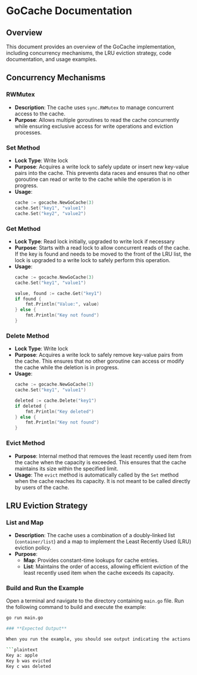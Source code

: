 # GoCache Documentation

## Overview

This document provides an overview of the GoCache implementation, including concurrency mechanisms, the LRU eviction strategy, code documentation, and usage examples.

## Concurrency Mechanisms

### RWMutex

- **Description**: The cache uses `sync.RWMutex` to manage concurrent access to the cache.
- **Purpose**: Allows multiple goroutines to read the cache concurrently while ensuring exclusive access for write operations and eviction processes.

### Set Method

- **Lock Type**: Write lock
- **Purpose**: Acquires a write lock to safely update or insert new key-value pairs into the cache. This prevents data races and ensures that no other goroutine can read or write to the cache while the operation is in progress.
- **Usage**:
    ```go
    cache := gocache.NewGoCache(3)
    cache.Set("key1", "value1")
    cache.Set("key2", "value2")
    ```

### Get Method

- **Lock Type**: Read lock initially, upgraded to write lock if necessary
- **Purpose**: Starts with a read lock to allow concurrent reads of the cache. If the key is found and needs to be moved to the front of the LRU list, the lock is upgraded to a write lock to safely perform this operation.
- **Usage**:
    ```go
    cache := gocache.NewGoCache(3)
    cache.Set("key1", "value1")
    
    value, found := cache.Get("key1")
    if found {
        fmt.Println("Value:", value)
    } else {
        fmt.Println("Key not found")
    }
    ```

### Delete Method

- **Lock Type**: Write lock
- **Purpose**: Acquires a write lock to safely remove key-value pairs from the cache. This ensures that no other goroutine can access or modify the cache while the deletion is in progress.
- **Usage**:
    ```go
    cache := gocache.NewGoCache(3)
    cache.Set("key1", "value1")
    
    deleted := cache.Delete("key1")
    if deleted {
        fmt.Println("Key deleted")
    } else {
        fmt.Println("Key not found")
    }
    ```

### Evict Method

- **Purpose**: Internal method that removes the least recently used item from the cache when the capacity is exceeded. This ensures that the cache maintains its size within the specified limit.
- **Usage**: The `evict` method is automatically called by the `Set` method when the cache reaches its capacity. It is not meant to be called directly by users of the cache.

## LRU Eviction Strategy

### List and Map

- **Description**: The cache uses a combination of a doubly-linked list (`container/list`) and a map to implement the Least Recently Used (LRU) eviction policy.
- **Purpose**:
  - **Map**: Provides constant-time lookups for cache entries.
  - **List**: Maintains the order of access, allowing efficient eviction of the least recently used item when the cache exceeds its capacity.

### **Build and Run the Example**

Open a terminal and navigate to the directory containing `main.go` file. Run the following command to build and execute the example:

```bash
go run main.go

### **Expected Output**

When you run the example, you should see output indicating the actions performed on the cache, such as:

```plaintext
Key a: apple
Key b was evicted
Key c was deleted